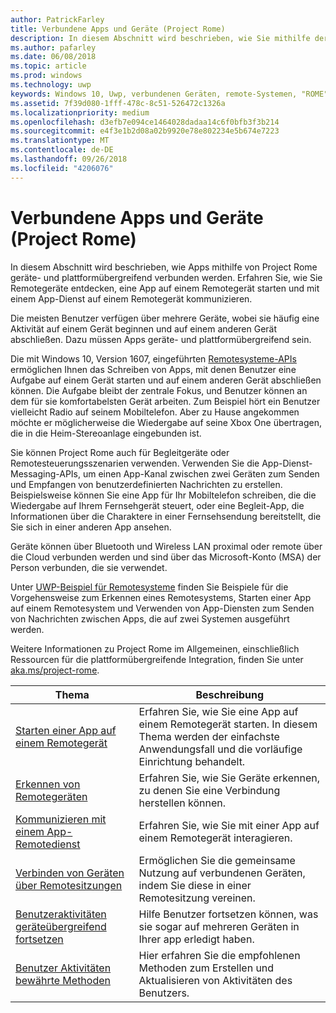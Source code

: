 ```yaml
---
author: PatrickFarley
title: Verbundene Apps und Geräte (Project Rome)
description: In diesem Abschnitt wird beschrieben, wie Sie mithilfe der Remote Systems-Plattform Remotegeräte entdecken, eine App auf einem Remotegerät starten und mit einem App-Dienst auf einem Remotegerät kommunizieren.
ms.author: pafarley
ms.date: 06/08/2018
ms.topic: article
ms.prod: windows
ms.technology: uwp
keywords: Windows 10, Uwp, verbundenen Geräten, remote-Systemen, "ROME" Projekt "ROME"
ms.assetid: 7f39d080-1fff-478c-8c51-526472c1326a
ms.localizationpriority: medium
ms.openlocfilehash: d3efb7e094ce1464028dadaa14c6f0bfb3f3b214
ms.sourcegitcommit: e4f3e1b2d08a02b9920e78e802234e5b674e7223
ms.translationtype: MT
ms.contentlocale: de-DE
ms.lasthandoff: 09/26/2018
ms.locfileid: "4206076"
---
```

# <a name="connected-apps-and-devices-project-rome"></a>Verbundene Apps und Geräte (Project Rome)

In diesem Abschnitt wird beschrieben, wie Apps mithilfe von Project Rome geräte- und plattformübergreifend verbunden werden. Erfahren Sie, wie Sie Remotegeräte entdecken, eine App auf einem Remotegerät starten und mit einem App-Dienst auf einem Remotegerät kommunizieren.

Die meisten Benutzer verfügen über mehrere Geräte, wobei sie häufig eine Aktivität auf einem Gerät beginnen und auf einem anderen Gerät abschließen. Dazu müssen Apps geräte- und plattformübergreifend sein.

Die mit Windows 10, Version 1607, eingeführten [Remotesysteme-APIs](https://msdn.microsoft.com/library/windows/apps/Windows.System.RemoteSystems) ermöglichen Ihnen das Schreiben von Apps, mit denen Benutzer eine Aufgabe auf einem Gerät starten und auf einem anderen Gerät abschließen können. Die Aufgabe bleibt der zentrale Fokus, und Benutzer können an dem für sie komfortabelsten Gerät arbeiten. Zum Beispiel hört ein Benutzer vielleicht Radio auf seinem Mobiltelefon. Aber zu Hause angekommen möchte er möglicherweise die Wiedergabe auf seine Xbox One übertragen, die in die Heim-Stereoanlage eingebunden ist.

Sie können Project Rome auch für Begleitgeräte oder Remotesteuerungsszenarien verwenden. Verwenden Sie die App-Dienst-Messaging-APIs, um einen App-Kanal zwischen zwei Geräten zum Senden und Empfangen von benutzerdefinierten Nachrichten zu erstellen. Beispielsweise können Sie eine App für Ihr Mobiltelefon schreiben, die die Wiedergabe auf Ihrem Fernsehgerät steuert, oder eine Begleit-App, die Informationen über die Charaktere in einer Fernsehsendung bereitstellt, die Sie sich in einer anderen App ansehen.  

Geräte können über Bluetooth und Wireless LAN proximal oder remote über die Cloud verbunden werden und sind über das Microsoft-Konto (MSA) der Person verbunden, die sie verwendet.

Unter [UWP-Beispiel für Remotesysteme](https://github.com/Microsoft/Windows-universal-samples/tree/dev/Samples/RemoteSystems ) finden Sie Beispiele für die Vorgehensweise zum Erkennen eines Remotesystems, Starten einer App auf einem Remotesystem und Verwenden von App-Diensten zum Senden von Nachrichten zwischen Apps, die auf zwei Systemen ausgeführt werden.

Weitere Informationen zu Project Rome im Allgemeinen, einschließlich Ressourcen für die plattformübergreifende Integration, finden Sie unter [aka.ms/project-rome](https://aka.ms/project-rome).

| Thema | Beschreibung |
|-------|-------------|
| [Starten einer App auf einem Remotegerät](launch-a-remote-app.md) | Erfahren Sie, wie Sie eine App auf einem Remotegerät starten. In diesem Thema werden der einfachste Anwendungsfall und die vorläufige Einrichtung behandelt.  |
| [Erkennen von Remotegeräten](discover-remote-devices.md)  | Erfahren Sie, wie Sie Geräte erkennen, zu denen Sie eine Verbindung herstellen können. |
| [Kommunizieren mit einem App-Remotedienst](communicate-with-a-remote-app-service.md) | Erfahren Sie, wie Sie mit einer App auf einem Remotegerät interagieren. |
| [Verbinden von Geräten über Remotesitzungen](remote-sessions.md) | Ermöglichen Sie die gemeinsame Nutzung auf verbundenen Geräten, indem Sie diese in einer Remotesitzung vereinen. |
| [Benutzeraktivitäten geräteübergreifend fortsetzen](useractivities.md)| Hilfe Benutzer fortsetzen können, was sie sogar auf mehreren Geräten in Ihrer app erledigt haben.|
| [Benutzer Aktivitäten bewährte Methoden](useractivities-best-practices.md)| Hier erfahren Sie die empfohlenen Methoden zum Erstellen und Aktualisieren von Aktivitäten des Benutzers.|
